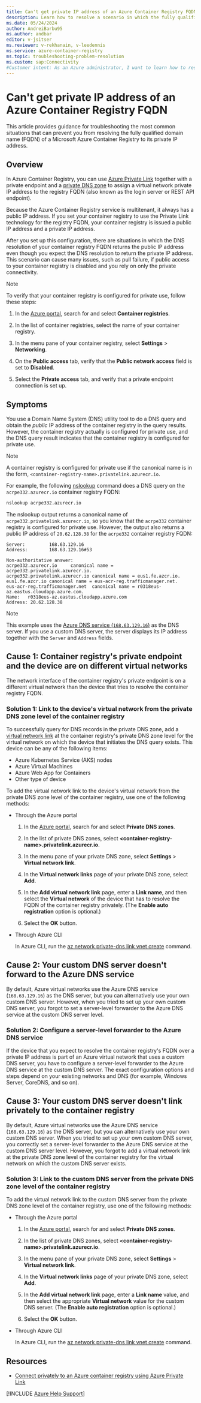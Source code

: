 ```yaml
---
title: Can't get private IP address of an Azure Container Registry FQDN
description: Learn how to resolve a scenario in which the fully qualified domain name (FQDN) of an Azure Container Registry can't be resolved to its private IP address.
ms.date: 05/24/2024
author: AndreiBarbu95
ms.author: andbar
editor: v-jsitser
ms.reviewer: v-rekhanain, v-leedennis
ms.service: azure-container-registry
ms.topic: troubleshooting-problem-resolution
ms.custom: sap:Connectivity
#Customer intent: As an Azure administrator, I want to learn how to resolve a scenario in which the fully qualified domain name (FQDN) of an Azure Container Registry can't be resolved to its private IP address so that I can successfully use the container registry when I have to rely on only private connectivity.
---
```

# Can't get private IP address of an Azure Container Registry FQDN

This article provides guidance for troubleshooting the most common situations that can prevent you from resolving the fully qualified domain name (FQDN) of a Microsoft Azure Container Registry to its private IP address.

## Overview

In Azure Container Registry, you can use [Azure Private Link](/azure/private-link/private-link-overview) together with a private endpoint and a [private DNS zone](/azure/dns/private-dns-privatednszone) to assign a virtual network private IP address to the registry FQDN (also known as the login server or REST API endpoint).

Because the Azure Container Registry service is multitenant, it always has a public IP address. If you set your container registry to use the Private Link technology for the registry FQDN, your container registry is issued a public IP address and a private IP address.

After you set up this configuration, there are situations in which the DNS resolution of your container registry FQDN returns the public IP address even though you expect  the DNS resolution to return the private IP address. This scenario can cause many issues, such as pull failure, if public access to your container registry is disabled and you rely on only the private connectivity.

> [!NOTE]
>
> To verify that your container registry is configured for private use, follow these steps:
>
> 1. In the [Azure portal](https://portal.azure.com), search for and select **Container registries**.
>
> 1. In the list of container registries, select the name of your container registry.
>
> 1. In the menu pane of your container registry, select **Settings** > **Networking**.
>
> 1. On the **Public access** tab, verify that the **Public network access** field is set to **Disabled**.
>
> 1. Select the **Private access** tab, and verify that a private endpoint connection is set up.

## Symptoms

You use a Domain Name System (DNS) utility tool to do a DNS query and obtain the *public* IP address of the container registry in the query results. However, the container registry actually is configured for private use, and the DNS query result indicates that the container registry is configured for private use.

> [!NOTE]
> A container registry is configured for private use if the canonical name is in the form, `<container-registry-name>.privatelink.azurecr.io`.

For example, the following [nslookup](/windows-server/administration/windows-commands/nslookup) command does a DNS query on the `acrpe332.azurecr.io` container registry FQDN:

```cmd
nslookup acrpe332.azurecr.io
```

The nslookup output returns a canonical name of `acrpe332.privatelink.azurecr.io`, so you know that the `acrpe332` container registry is configured for private use. However, the output also returns a public IP address of `20.62.128.38` for the `acrpe332` container registry FQDN:

```output
Server:         168.63.129.16
Address:        168.63.129.16#53

Non-authoritative answer:
acrpe332.azurecr.io     canonical name = acrpe332.privatelink.azurecr.io.
acrpe332.privatelink.azurecr.io canonical name = eus1.fe.azcr.io.
eus1.fe.azcr.io canonical name = eus-acr-reg.trafficmanager.net.
eus-acr-reg.trafficmanager.net  canonical name = r0318eus-az.eastus.cloudapp.azure.com.
Name:   r0318eus-az.eastus.cloudapp.azure.com
Address: 20.62.128.38
```

> [!NOTE]
> This example uses the [Azure DNS service (`168.63.129.16`)](/azure/virtual-network/what-is-ip-address-168-63-129-16) as the DNS server. If you use a custom DNS server, the server displays its IP address together with the `Server` and `Address` fields.

## Cause 1: Container registry's private endpoint and the device are on different virtual networks

The network interface of the container registry's private endpoint is on a different virtual network than the device that tries to resolve the container registry FQDN.

### Solution 1: Link to the device's virtual network from the private DNS zone level of the container registry

To successfully query for DNS records in the private DNS zone, add a [virtual network link](/azure/dns/private-dns-virtual-network-links) at the container registry's private DNS zone level for the virtual network on which the device that initiates the DNS query exists. This device can be any of the following items:

- Azure Kubernetes Service (AKS) nodes
- Azure Virtual Machines
- Azure Web App for Containers
- Other type of device

To add the virtual network link to the device's virtual network from the private DNS zone level of the container registry, use one of the following methods:

- Through the Azure portal

  1. In the [Azure portal](https://portal.azure.com), search for and select **Private DNS zones**.

  1. In the list of private DNS zones, select **\<container-registry-name>.privatelink.azurecr.io**.

  1. In the menu pane of your private DNS zone, select **Settings** > **Virtual network link**.

  1. In the **Virtual network links** page of your private DNS zone, select **Add**.

  1. In the **Add virtual network link** page, enter a **Link name**, and then select the **Virtual network** of the device that has to resolve the FQDN of the container registry privately. (The **Enable auto registration** option is optional.)

  1. Select the **OK** button.

- Through Azure CLI

  In Azure CLI, run the [az network private-dns link vnet create](/cli/azure/network/private-dns/link/vnet#az-network-private-dns-link-vnet-create) command.

## Cause 2: Your custom DNS server doesn't forward to the Azure DNS service

By default, Azure virtual networks use the Azure DNS service (`168.63.129.16`) as the DNS server, but you can alternatively use your own custom DNS server. However, when you tried to set up your own custom DNS server, you forgot to set a server-level forwarder to the Azure DNS service at the custom DNS server level.

### Solution 2: Configure a server-level forwarder to the Azure DNS service

If the device that you expect to resolve the container registry's FQDN over a private IP address is part of an Azure virtual network that uses a custom DNS server, you have to configure a server-level forwarder to the Azure DNS service at the custom DNS server. The exact configuration options and steps depend on your existing networks and DNS (for example, Windows Server, CoreDNS, and so on).

## Cause 3: Your custom DNS server doesn't link privately to the container registry

By default, Azure virtual networks use the Azure DNS service (`168.63.129.16`) as the DNS server, but you can alternatively use your own custom DNS server. When you tried to set up your own custom DNS server, you correctly set a server-level forwarder to the Azure DNS service at the custom DNS server level. However, you forgot to add a virtual network link at the private DNS zone level of the container registry for the virtual network on which the custom DNS server exists.

### Solution 3: Link to the custom DNS server from the private DNS zone level of the container registry

To add the virtual network link to the custom DNS server from the private DNS zone level of the container registry, use one of the following methods:

- Through the Azure portal

  1. In the [Azure portal](https://portal.azure.com), search for and select **Private DNS zones**.

  1. In the list of private DNS zones, select **\<container-registry-name>.privatelink.azurecr.io**.

  1. In the menu pane of your private DNS zone, select **Settings** > **Virtual network link**.

  1. In the **Virtual network links** page of your private DNS zone, select **Add**.

  1. In the **Add virtual network link** page, enter a **Link name** value, and then select the appropriate **Virtual network** value for the custom DNS server. (The **Enable auto registration** option is optional.)

  1. Select the **OK** button.

- Through Azure CLI

  In Azure CLI, run the [az network private-dns link vnet create](/cli/azure/network/private-dns/link/vnet#az-network-private-dns-link-vnet-create) command.

## Resources

- [Connect privately to an Azure container registry using Azure Private Link](/azure/container-registry/container-registry-private-link)

[!INCLUDE [Azure Help Support](../../includes/azure-help-support.md)]
